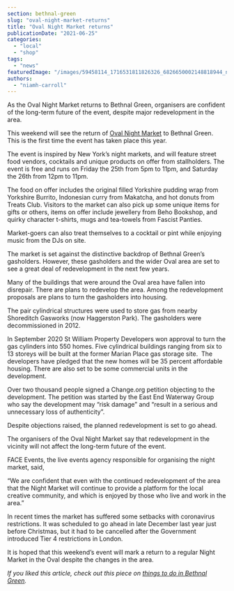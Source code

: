 ```yaml
---
section: bethnal-green
slug: "oval-night-market-returns"
title: "Oval Night Market returns"
publicationDate: "2021-06-25"
categories: 
  - "local"
  - "shop"
tags: 
  - "news"
featuredImage: "/images/59458114_1716531811826326_6826650002148818944_n.jpg"
authors: 
  - "niamh-carroll"
---
```


As the Oval Night Market returns to Bethnal Green, organisers are confident of the long-term future of the event, despite major redevelopment in the area.

This weekend will see the return of [Oval Night Market](https://www.ovalnightmarket.com/) to Bethnal Green. This is the first time the event has taken place this year. 

The event is inspired by New York’s night markets, and will feature street food vendors, cocktails and unique products on offer from stallholders. The event is free and runs on Friday the 25th from 5pm to 11pm, and Saturday the 26th from 12pm to 11pm.

The food on offer includes the original filled Yorkshire pudding wrap from Yorkshire Burrito, Indonesian curry from Makatcha, and hot donuts from Treats Club. Visitors to the market can also pick up some unique items for gifts or others, items on offer include jewellery from Beho Bookshop, and quirky character t-shirts, mugs and tea-towels from Fascist Panties.

Market-goers can also treat themselves to a cocktail or pint while enjoying music from the DJs on site.

The market is set against the distinctive backdrop of Bethnal Green’s gasholders. However, these gasholders and the wider Oval area are set to see a great deal of redevelopment in the next few years. 

Many of the buildings that were around the Oval area have fallen into disrepair. There are plans to redevelop the area. Among the redevelopment proposals are plans to turn the gasholders into housing. 

The pair cylindrical structures were used to store gas from nearby Shoreditch Gasworks (now Haggerston Park). The gasholders were decommissioned in 2012. 

In September 2020 St William Property Developers won approval to turn the gas cylinders into 550 homes. Five cylindrical buildings ranging from six to 13 storeys will be built at the former Marian Place gas storage site.  The developers have pledged that the new homes will be 35 percent affordable housing. There are also set to be some commercial units in the development.

Over two thousand people signed a Change.org petition objecting to the development. The petition was started by the East End Waterway Group who say the development may “risk damage” and “result in a serious and unnecessary loss of authenticity”. 

Despite objections raised, the planned redevelopment is set to go ahead. 

The organisers of the Oval Night Market say that redevelopment in the vicinity will not affect the long-term future of the event. 

FACE Events, the live events agency responsible for organising the night market, said,

“We are confident that even with the continued redevelopment of the area that the Night Market will continue to provide a platform for the local creative community, and which is enjoyed by those who live and work in the area.”

In recent times the market has suffered some setbacks with coronavirus restrictions. It was scheduled to go ahead in late December last year just before Christmas, but it had to be cancelled after the Government introduced Tier 4 restrictions in London. 

It is hoped that this weekend’s event will mark a return to a regular Night Market in the Oval despite the changes in the area. 

_If you liked this article, check out this piece on [things to do in Bethnal Green](https://bethnalgreenlondon.co.uk/best-things-to-do-bethnal-green/)._
